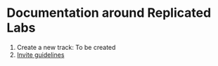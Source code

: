 Documentation around Replicated Labs
====================================

1. Create a new track: To be created
2. [Invite guidelines](./invites.md)